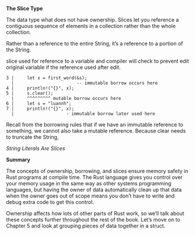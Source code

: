 **The Slice Type**

The data type what does not have ownership.
Slices let you reference a contiguous sequence of elements in a collection rather than the whole collection.

Rather than a reference to the entire String, it’s a reference to a portion of the String.

slice used for reference to a variable and compiler will check to prevent edit original variable 
if the reference used after edit.

```text
3 |     let x = first_word(&s);
  |                        -- immutable borrow occurs here
4 |     println!("{}", x);
5 |     s.clear();
  |     ^^^^^^^^^ mutable borrow occurs here
6 |     let s = "luannh";
7 |     println!("{}", x);
  |                    - immutable borrow later used here
```
Recall from the borrowing rules that if we have an immutable reference to something, we cannot also take a mutable reference.
 Because clear needs to truncate the String,

_String Literals Are Slices_



**Summary**

The concepts of ownership, borrowing, and slices ensure memory safety in Rust programs at compile time. The Rust language gives you control over your memory usage in the same way as other systems programming languages, but having the owner of data automatically clean up that data when the owner goes out of scope means you don’t have to write and debug extra code to get this control.

Ownership affects how lots of other parts of Rust work, so we’ll talk about these concepts further throughout the rest of the book. Let’s move on to Chapter 5 and look at grouping pieces of data together in a struct.
